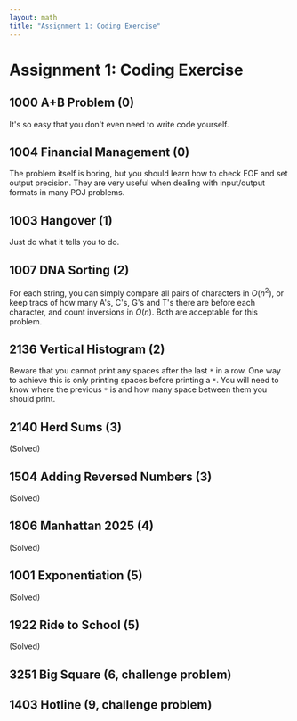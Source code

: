 ```yaml
---
layout: math
title: "Assignment 1: Coding Exercise"
---
```


# Assignment 1: Coding Exercise

## 1000 A+B Problem (0)

It's so easy that you don't even need to write code yourself.

## 1004 Financial Management (0)

The problem itself is boring, but you should learn how to check EOF and set output precision. They are very useful when dealing with input/output formats in many POJ problems.

## 1003 Hangover (1)

Just do what it tells you to do.

## 1007 DNA Sorting (2)

For each string, you can simply compare all pairs of characters in $O(n^2)$, or keep tracs of how many A's, C's, G's and T's there are before each character, and count inversions in $O(n)$. Both are acceptable for this problem.

## 2136 Vertical Histogram (2)

Beware that you cannot print any spaces after the last `*` in a row. One way to achieve this is only printing spaces before printing a `*`. You will need to know where the previous `*` is and how many space between them you should print.

## 2140 Herd Sums (3)

(Solved)

## 1504 Adding Reversed Numbers (3)

(Solved)

## 1806 Manhattan 2025 (4)

(Solved)

## 1001 Exponentiation (5)

(Solved)

## 1922 Ride to School (5)

(Solved)

## 3251 Big Square (6, challenge problem)

## 1403 Hotline (9, challenge problem)